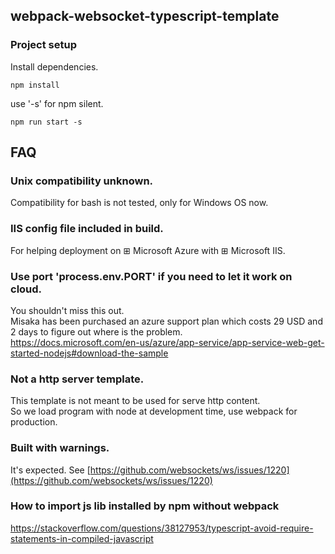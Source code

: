 ## webpack-websocket-typescript-template

### Project setup
Install dependencies.
```
npm install
```

use '-s' for npm silent.
```
npm run start -s
```
## FAQ
### Unix compatibility unknown.
Compatibility for bash is not tested, only for Windows OS now.

### IIS config file included in build.
For helping deployment on ⊞ Microsoft Azure with ⊞ Microsoft IIS.

### Use port 'process.env.PORT' if you need to let it work on cloud.
You shouldn't miss this out.  
Misaka has been purchased an azure support plan which costs 29 USD and 2 days to figure out where is the problem.  
https://docs.microsoft.com/en-us/azure/app-service/app-service-web-get-started-nodejs#download-the-sample

### Not a http server template.
This template is not meant to be used for serve http content.  
So we load program with node at development time, use webpack for production.

### Built with warnings.
It's expected. See
[https://github.com/websockets/ws/issues/1220](https://github.com/websockets/ws/issues/1220)

### How to import js lib installed by npm without webpack 
https://stackoverflow.com/questions/38127953/typescript-avoid-require-statements-in-compiled-javascript
